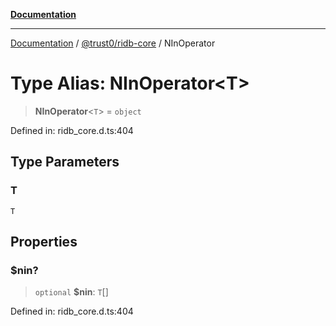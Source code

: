[**Documentation**](../../../README.md)

***

[Documentation](../../../README.md) / [@trust0/ridb-core](../README.md) / NInOperator

# Type Alias: NInOperator\<T\>

> **NInOperator**\<`T`\> = `object`

Defined in: ridb\_core.d.ts:404

## Type Parameters

### T

`T`

## Properties

### $nin?

> `optional` **$nin**: `T`[]

Defined in: ridb\_core.d.ts:404
